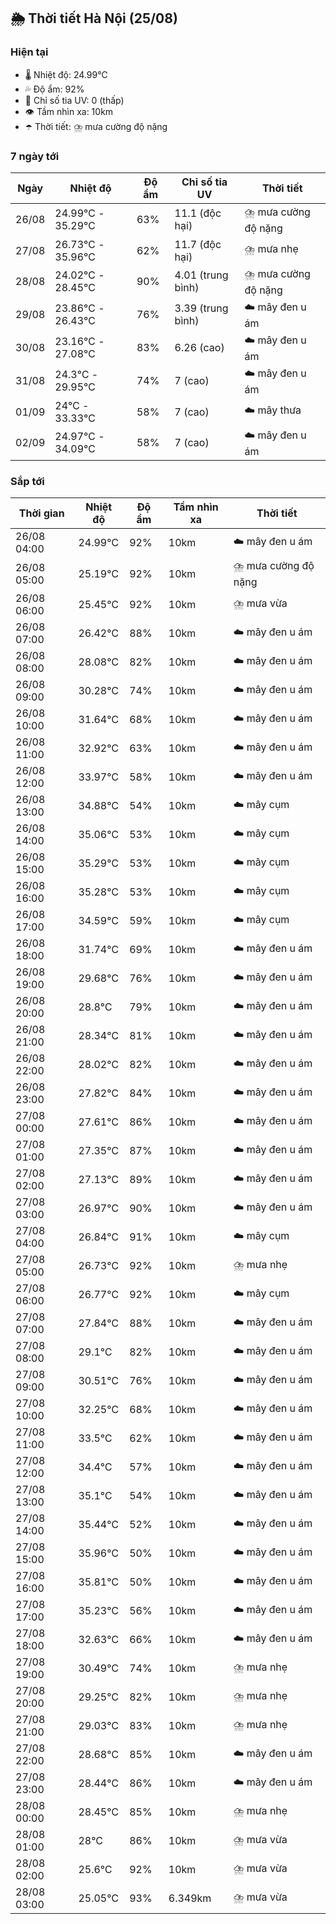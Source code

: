 ## 🌦️ Thời tiết Hà Nội (25/08)

### Hiện tại

- 🌡️ Nhiệt độ: 24.99℃
- 💦 Độ ẩm: 92%
- 🌟 Chỉ số tia UV: 0 (thấp)
- 👁️ Tầm nhìn xa: 10km
- ☂️ Thời tiết: ⛈️ mưa cường độ nặng

### 7 ngày tới

| Ngày | Nhiệt độ | Độ ẩm | Chỉ số tia UV | Thời tiết |
| --- | --- | --- | --- | --- |
| 26/08 | 24.99℃ - 35.29℃ | 63% | 11.1 (độc hại) | ⛈️ mưa cường độ nặng |
| 27/08 | 26.73℃ - 35.96℃ | 62% | 11.7 (độc hại) | ⛈️ mưa nhẹ |
| 28/08 | 24.02℃ - 28.45℃ | 90% | 4.01 (trung bình) | ⛈️ mưa cường độ nặng |
| 29/08 | 23.86℃ - 26.43℃ | 76% | 3.39 (trung bình) | ☁️ mây đen u ám |
| 30/08 | 23.16℃ - 27.08℃ | 83% | 6.26 (cao) | ☁️ mây đen u ám |
| 31/08 | 24.3℃ - 29.95℃ | 74% | 7 (cao) | ☁️ mây đen u ám |
| 01/09 | 24℃ - 33.33℃ | 58% | 7 (cao) | ☁️ mây thưa |
| 02/09 | 24.97℃ - 34.09℃ | 58% | 7 (cao) | ☁️ mây đen u ám |

### Sắp tới

| Thời gian | Nhiệt độ | Độ ẩm | Tầm nhìn xa | Thời tiết |
| --- | --- | --- | --- | --- |
| 26/08 04:00 | 24.99℃ | 92% | 10km | ☁️ mây đen u ám |
| 26/08 05:00 | 25.19℃ | 92% | 10km | ⛈️ mưa cường độ nặng |
| 26/08 06:00 | 25.45℃ | 92% | 10km | ⛈️ mưa vừa |
| 26/08 07:00 | 26.42℃ | 88% | 10km | ☁️ mây đen u ám |
| 26/08 08:00 | 28.08℃ | 82% | 10km | ☁️ mây đen u ám |
| 26/08 09:00 | 30.28℃ | 74% | 10km | ☁️ mây đen u ám |
| 26/08 10:00 | 31.64℃ | 68% | 10km | ☁️ mây đen u ám |
| 26/08 11:00 | 32.92℃ | 63% | 10km | ☁️ mây đen u ám |
| 26/08 12:00 | 33.97℃ | 58% | 10km | ☁️ mây đen u ám |
| 26/08 13:00 | 34.88℃ | 54% | 10km | ☁️ mây cụm |
| 26/08 14:00 | 35.06℃ | 53% | 10km | ☁️ mây cụm |
| 26/08 15:00 | 35.29℃ | 53% | 10km | ☁️ mây cụm |
| 26/08 16:00 | 35.28℃ | 53% | 10km | ☁️ mây cụm |
| 26/08 17:00 | 34.59℃ | 59% | 10km | ☁️ mây cụm |
| 26/08 18:00 | 31.74℃ | 69% | 10km | ☁️ mây đen u ám |
| 26/08 19:00 | 29.68℃ | 76% | 10km | ☁️ mây đen u ám |
| 26/08 20:00 | 28.8℃ | 79% | 10km | ☁️ mây đen u ám |
| 26/08 21:00 | 28.34℃ | 81% | 10km | ☁️ mây đen u ám |
| 26/08 22:00 | 28.02℃ | 82% | 10km | ☁️ mây đen u ám |
| 26/08 23:00 | 27.82℃ | 84% | 10km | ☁️ mây đen u ám |
| 27/08 00:00 | 27.61℃ | 86% | 10km | ☁️ mây đen u ám |
| 27/08 01:00 | 27.35℃ | 87% | 10km | ☁️ mây đen u ám |
| 27/08 02:00 | 27.13℃ | 89% | 10km | ☁️ mây đen u ám |
| 27/08 03:00 | 26.97℃ | 90% | 10km | ☁️ mây đen u ám |
| 27/08 04:00 | 26.84℃ | 91% | 10km | ☁️ mây cụm |
| 27/08 05:00 | 26.73℃ | 92% | 10km | ⛈️ mưa nhẹ |
| 27/08 06:00 | 26.77℃ | 92% | 10km | ☁️ mây cụm |
| 27/08 07:00 | 27.84℃ | 88% | 10km | ☁️ mây đen u ám |
| 27/08 08:00 | 29.1℃ | 82% | 10km | ☁️ mây đen u ám |
| 27/08 09:00 | 30.51℃ | 76% | 10km | ☁️ mây đen u ám |
| 27/08 10:00 | 32.25℃ | 68% | 10km | ☁️ mây đen u ám |
| 27/08 11:00 | 33.5℃ | 62% | 10km | ☁️ mây đen u ám |
| 27/08 12:00 | 34.4℃ | 57% | 10km | ☁️ mây đen u ám |
| 27/08 13:00 | 35.1℃ | 54% | 10km | ☁️ mây đen u ám |
| 27/08 14:00 | 35.44℃ | 52% | 10km | ☁️ mây đen u ám |
| 27/08 15:00 | 35.96℃ | 50% | 10km | ☁️ mây đen u ám |
| 27/08 16:00 | 35.81℃ | 50% | 10km | ☁️ mây đen u ám |
| 27/08 17:00 | 35.23℃ | 56% | 10km | ☁️ mây đen u ám |
| 27/08 18:00 | 32.63℃ | 66% | 10km | ☁️ mây đen u ám |
| 27/08 19:00 | 30.49℃ | 74% | 10km | ⛈️ mưa nhẹ |
| 27/08 20:00 | 29.25℃ | 82% | 10km | ⛈️ mưa nhẹ |
| 27/08 21:00 | 29.03℃ | 83% | 10km | ⛈️ mưa nhẹ |
| 27/08 22:00 | 28.68℃ | 85% | 10km | ☁️ mây đen u ám |
| 27/08 23:00 | 28.44℃ | 86% | 10km | ☁️ mây đen u ám |
| 28/08 00:00 | 28.45℃ | 85% | 10km | ⛈️ mưa nhẹ |
| 28/08 01:00 | 28℃ | 86% | 10km | ⛈️ mưa vừa |
| 28/08 02:00 | 25.6℃ | 92% | 10km | ⛈️ mưa vừa |
| 28/08 03:00 | 25.05℃ | 93% | 6.349km | ⛈️ mưa vừa |
